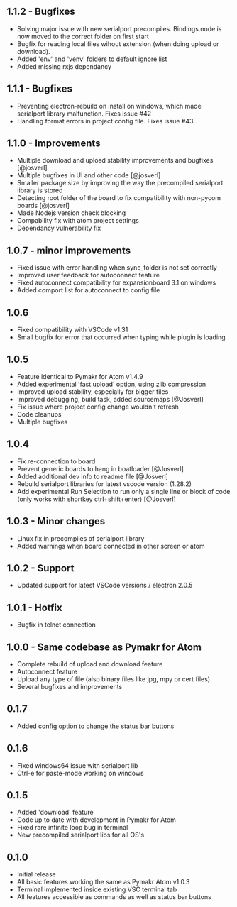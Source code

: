 ## 1.1.2 - Bugfixes
- Solving major issue with new serialport precompiles. Bindings.node is now moved to the correct folder on first start
- Bugfix for reading local files wihout extension (when doing upload or download). 
- Added 'env' and 'venv' folders to default ignore list
- Added missing rxjs dependancy

## 1.1.1 - Bugfixes
- Preventing electron-rebuild on install on windows, which made serialport library malfunction. Fixes issue #42
- Handling format errors in project config file. Fixes issue #43

## 1.1.0 - Improvements
- Multiple download and upload stability improvements and bugfixes [@josverl]
- Multiple bugfixes in UI and other code [@josverl]
- Smaller package size by improving the way the precompiled serialport library is stored 
- Detecting root folder of the board to fix compatibility with non-pycom boards [@josverl]
- Made Nodejs version check blocking
- Compability fix with atom project settings
- Dependancy vulnerability fix

## 1.0.7 - minor improvements
- Fixed issue with error handling when sync_folder is not set correctly
- Improved user feedback for autoconnect feature
- Fixed autoconnect compatibility for expansionboard 3.1 on windows
- Added comport list for autoconnect to config file

## 1.0.6
- Fixed compatibility with VSCode v1.31
- Small bugfix for error that occurred when typing while plugin is loading

## 1.0.5
- Feature identical to Pymakr for Atom v1.4.9
- Added experimental 'fast upload' option, using zlib compression
- Improved upload stability, especially for bigger files
- Improved debugging, build task, added sourcemaps [@Josverl]
- Fix issue where project config change wouldn't refresh
- Code cleanups
- Multiple bugfixes

## 1.0.4
- Fix re-connection to board 
- Prevent generic boards to hang in boatloader [@Josverl]
- Added additional dev info to readme file [@Josverl]
- Rebuild serialport libraries for latest vscode version (1.28.2)
- Add experimental Run Selection to run only a single line or block of code (only works with shortkey ctrl+shift+enter) [@Josverl]

## 1.0.3 - Minor changes
- Linux fix in precompiles of serialport library
- Added warnings when board connected in other screen or atom

## 1.0.2 - Support
- Updated support for latest VSCode versions / electron 2.0.5

## 1.0.1 - Hotfix
- Bugfix in telnet connection

## 1.0.0 - Same codebase as Pymakr for Atom
- Complete rebuild of upload and download feature
- Autoconnect feature
- Upload any type of file (also binary files like jpg, mpy or cert files)
- Several bugfixes and improvements

## 0.1.7
- Added config option to change the status bar buttons

## 0.1.6
- Fixed windows64 issue with serialport lib
- Ctrl-e for paste-mode working on windows

## 0.1.5
- Added 'download' feature
- Code up to date with development in Pymakr for Atom
- Fixed rare infinite loop bug in terminal
- New precompiled serialport libs for all OS's

## 0.1.0
- Initial release
- All basic features working the same as Pymakr Atom v1.0.3
- Terminal implemented inside existing VSC terminal tab
- All features accessible as commands as well as status bar buttons
